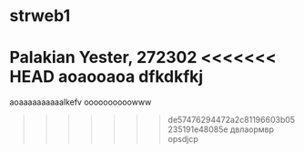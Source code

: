 # strweb1
Palakian Yester, 272302
<<<<<<< HEAD
aoaooaoa dfkdkfkj
=======
aoaaaaaaaaaalkefv
ооооооооооwww
>>>>>>> de57476294472a2c81196603b05235191e48085e
двлаормвр
> opsdjcp